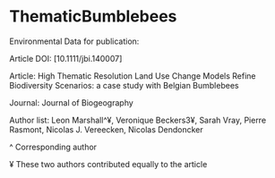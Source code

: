 # ThematicBumblebees
Environmental Data for publication: 


Article DOI: [10.1111/jbi.140007]

Article: High Thematic Resolution Land Use Change Models Refine Biodiversity Scenarios: a case study with Belgian Bumblebees

Journal: Journal of Biogeography


Author list: Leon Marshall^¥, Veronique Beckers3¥, Sarah Vray, Pierre Rasmont, Nicolas J. Vereecken, Nicolas Dendoncker

^ Corresponding author

¥ These two authors contributed equally to the article
